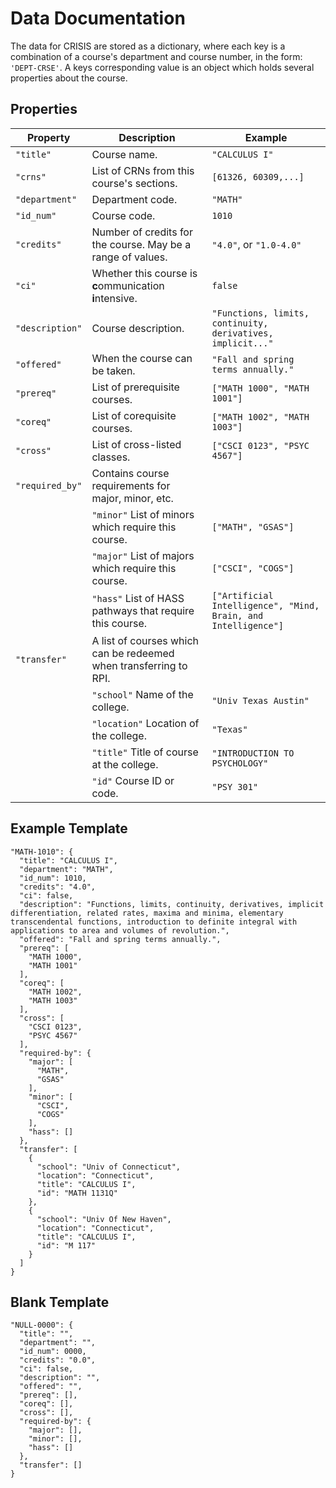 # Data Documentation

The data for CRISIS are stored as a dictionary, where each key is a combination of a course's department and course number, in the form: `'DEPT-CRSE'`. A keys corresponding value is an object which holds several properties about the course.

## Properties

| Property | Description | Example |
|-|-|-|
| `"title"`       | Course name. | `"CALCULUS I"` |
| `"crns"`        | List of CRNs from this course's sections. | `[61326, 60309,...]` |
| `"department"`  | Department code. | `"MATH"` |
| `"id_num"`      | Course code. | `1010` |
| `"credits"`     | Number of credits for the course. May be a range of values. | `"4.0"`, or `"1.0-4.0"` |
| `"ci"`          | Whether this course is **c**ommunication **i**ntensive. | `false` |
| `"description"` | Course description. | `"Functions, limits, continuity, derivatives, implicit..."` |
| `"offered"`     | When the course can be taken. | `"Fall and spring terms annually."` |
| `"prereq"`      | List of prerequisite courses. | `["MATH 1000", "MATH 1001"]` |
| `"coreq"`       | List of corequisite courses. | `["MATH 1002", "MATH 1003"]` |
| `"cross"`       | List of cross-listed classes. | `["CSCI 0123", "PSYC 4567"]` |
| `"required_by"` | Contains course requirements for major, minor, etc.
| |`"minor"` List of minors which require this course. | `["MATH", "GSAS"]` |
| |`"major"` List of majors which require this course. | `["CSCI", "COGS"]` |
| | `"hass"` List of HASS pathways that require this course. | `["Artificial Intelligence", "Mind, Brain, and Intelligence"]` |
| `"transfer"` | A list of courses which can be redeemed when transferring to RPI. | |
| | `"school"` Name of the college. | `"Univ Texas Austin"` |
| | `"location"` Location of the college. | `"Texas"` |
| | `"title"` Title of course at the college. | `"INTRODUCTION TO PSYCHOLOGY"` |
| | `"id"` Course ID or code. | `"PSY 301"` |

## Example Template
```
"MATH-1010": {
  "title": "CALCULUS I",
  "department": "MATH",
  "id_num": 1010,
  "credits": "4.0",
  "ci": false,
  "description": "Functions, limits, continuity, derivatives, implicit differentiation, related rates, maxima and minima, elementary transcendental functions, introduction to definite integral with applications to area and volumes of revolution.",
  "offered": "Fall and spring terms annually.",
  "prereq": [
    "MATH 1000",
    "MATH 1001"
  ],
  "coreq": [
    "MATH 1002",
    "MATH 1003"
  ],
  "cross": [
    "CSCI 0123",
    "PSYC 4567"
  ],
  "required-by": {
    "major": [
      "MATH",
      "GSAS"
    ],
    "minor": [
      "CSCI",
      "COGS"
    ],
    "hass": []
  },
  "transfer": [
    {
      "school": "Univ of Connecticut",
      "location": "Connecticut",
      "title": "CALCULUS I",
      "id": "MATH 1131Q"
    },
    {
      "school": "Univ Of New Haven",
      "location": "Connecticut",
      "title": "CALCULUS I",
      "id": "M 117"
    }
  ]
}
```

## Blank Template
```
"NULL-0000": {
  "title": "",
  "department": "",
  "id_num": 0000,
  "credits": "0.0",
  "ci": false,
  "description": "",
  "offered": "",
  "prereq": [],
  "coreq": [],
  "cross": [],
  "required-by": {
    "major": [],
    "minor": [],
    "hass": []
  },
  "transfer": []
}
```

